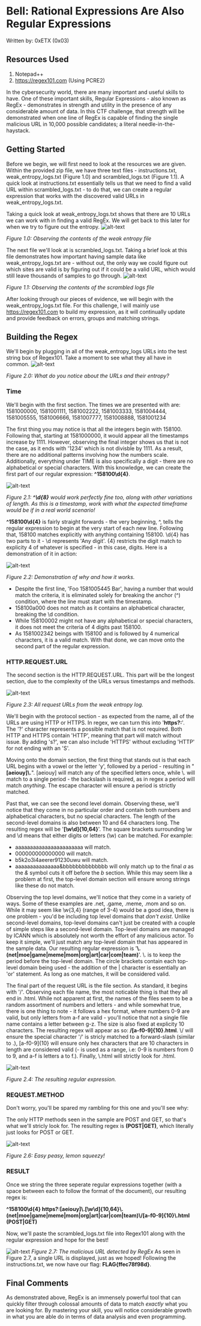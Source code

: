 # Bell: Rational Expressions Are Also Regular Expressions
Written by: 0xETX (0x03)

## Resources Used
1. Notepad++
2. https://regex101.com (Using PCRE2)

In the cybersecurity world, there are many important and useful skills to have. One of these important skills, Regular Expressions - also known as RegEx - demonstrates in strength and utility in the presence of any considerable amount of data. In this CTF challenge, that strength will be demonstrated when one line of RegEx is capable of finding the single malicious URL in 10,000 possible candidates; a literal needle-in-the-haystack.

## Getting Started
Before we begin, we will first need to look at the resources we are given. Within the provided zip file, we have three text files - instructions.txt, weak_entropy_logs.txt (Figure 1.0) and scrambled_logs.txt (Figure 1.1). A quick look at instructions.txt essentially tells us that we need to find a valid URL within scrambled_logs.txt - to do that, we can create a regular expression that works with the discovered valid URLs in weak_entropy_logs.txt.

Taking a quick look at weak_entropy_logs.txt shows that there are 10 URLs we can work with in finding a valid RegEx. We will get back to this later for when we try to figure out the entropy.
![alt-text](https://github.com/0xETX/ISSessions-2021-CTF/blob/main/RationalExpressions/Images/weakentropy.PNG "weak_entropy_logs.txt")

*Figure 1.0: Observing the contents of the weak entropy file*

The next file we'll look at is scrambled_logs.txt. Taking a brief look at this file demonstrates how important having sample data like weak_entropy_logs.txt are - without out, the only way we could figure out which sites are valid is by figuring out if it could be a valid URL, which would still leave thousands of samples to go through.
![alt-text](https://github.com/0xETX/ISSessions-2021-CTF/blob/main/RationalExpressions/Images/scrambledlogs.PNG "scrambled_logs.txt")

*Figure 1.1: Observing the contents of the scrambled logs file*

After looking through our pieces of evidence, we will begin with the weak_entropy_logs.txt file. For this challenge, I will mainly use https://regex101.com to build my expression, as it will continually update and provide feedback on errors, groups and matching strings.

## Building the Regex
We'll begin by plugging in all of the weak_entropy_logs URLs into the test string box of Regex101. Take a moment to see what they all have in common.
![alt-text](https://github.com/0xETX/ISSessions-2021-CTF/blob/main/RationalExpressions/Images/regex101.PNG "🤔")

*Figure 2.0: What do you notice about the URLs and their entropy?*

### Time
We'll begin with the first section. The times we are presented with are:
1581000000, 1581001111, 1581002222, 1581003333, 1581004444, 1581005555, 1581006666, 1581007777, 1581008888, 1581001234

The first thing you may notice is that all the integers begin with 158100. Following that, starting at 1581000000, it would appear all the timestamps increase by 1111. However, observing the final integer shows us that is not the case, as it ends with '1234' which is not divisble by 1111. As a result, there are no additional patterns involving how the numbers scale. Additionally, everything under TIME is also specifically a digit - there are no alphabetical or special characters. With this knowledge, we can create the first part of our regular expression: **^158100\d{4}**.

![alt-text](https://github.com/0xETX/ISSessions-2021-CTF/blob/main/RationalExpressions/Images/1581.PNG "The first part of the regular expression.")

*Figure 2.1: **^\d{8}** would work perfectly fine too, along with other variations of length. As this is a timestamp, work with what the expected timeframe would be if in a real world scenario!*

**^158100\d{4}** is fairly straight forwards - the very beginning, ^, tells the regular expression to begin at the very start of each new line. Following that, 158100 matches explicitly with anything containing 158100. \d{4} has two parts to it - \d represents 'Any digit'. {4} restricts the digit match to explicity 4 of whatever is specified - in this case, digits. Here is a demonstration of it in action:

![alt-text](https://github.com/0xETX/ISSessions-2021-CTF/blob/main/RationalExpressions/Images/regexpart1.PNG "Testing part 1")

*Figure 2.2: Demonstration of why and how it works.*

  * Despite the first line, 'Foo 1581005445 Bar', having a number that would match the criteria, it is eliminated solely for breaking the anchor (^) condition, where the line must start with the timestamp.
  * 158100a000 does not match as it contains an alphabetical character, breaking the \d condition.
  * While 158100002 might not have any alphabetical or special characters, it does not meet the criteria of 4 digits past 158100.
  * As 1581002342 beings with 158100 and is followed by 4 numerical characters, it is a valid match.
With that done, we can move onto the second part of the regular expression.

### HTTP.REQUEST.URL
The second section is the HTTP.REQUEST.URL. This part will be the longest section, due to the complexity of the URLs versus timestamps and methods.

![alt-text](https://github.com/0xETX/ISSessions-2021-CTF/blob/main/RationalExpressions/Images/httpreq.PNG "Request URLS")

*Figure 2.3: All request URLs from the weak entropy log.*

We'll begin with the protocol section - as expected from the name, all of the URLs are using HTTP or HTTPS. In regex, we can turn this into '**https?:**'. The '?' character represents a possible match that is not required. Both HTTP and HTTPS contain 'HTTP', meaning that part will match without issue. By adding 's?', we can also include 'HTTPS' without excluding 'HTTP' for not ending with an 'S'.

Moving onto the domain section, the first thing that stands out is that each URL begins with a vowel or the letter 'y', followed by a period - resulting in "**[aeiouy]\\.**". \[aeiouy] will match any of the specified letters once, while \\. will match to a single period - the backslash is required, as in regex a period will match *anything*. The escape character will ensure a period is strictly matched.

Past that, we can see the second level domain. Observing these, we'll notice that they come in no particular order and contain both numbers and alphabetical characters, but no special characters. The length of the second-level domains is also between 10 and 64 characters long. The resulting regex will be '**[\w\d]\{10,64}**'. The square brackets surrounding \w and \d means that either digits or letters (\w) can be matched. For example:
  * aaaaaaaaaaaaaaaaaaaaaaa will match.
  * 000000000000000 will match.
  * b5k2o3i4aeerer91230uwu will match.
  * aaaaaaaaaaaaaaa&bbbbbbbbbbbbbb will only match up to the final *a* as the *&* symbol cuts it off before the *b* section. While this may seem like a problem at first, the top-level domain section will ensure wrong strings like these do not match.

Observing the top level domains, we'll notice that they come in a variety of ways. Some of these examples are .net, .game, .meme, .mom and so on. While it may seem like \w{3,4} (range of 3-4) would be a good idea, there is one problem - you'd be including top level domains that *don't exist*. Unlike second-level domains, top-level domains can't just be created with a couple of simple steps like a second-level domain. Top-level domains are managed by ICANN which is absolutely not worth the effort of any malicious actor. To keep it simple, we'll just match any top-level domain that has appeared in the sample data. Our resulting regular expression is '**\\.(net|moe|game|meme|mom|org|art|car|com|team)**'. \\. is to keep the period before the top-level domain. The circle brackets contain each top-level domain being used - the addition of the | character is essentially an 'or' statement. As long as one matches, it will be considered valid.

The final part of the request URL is the file section. As standard, it begins with '/'. Observing each file name, the most noticable thing is that they all end in .html. While not apparent at first, the names of the files seem to be a random assortment of numbers and letters - and while somewhat true, there is one thing to note - it follows a hex format, where numbers 0-9 are valid, but only letters from a-f are valid - you'll notice that not a single file name contains a letter between g-z. The size is also fixed at explicity 10 characters. The resulting regex will appear as so: **\/[a-f0-9]{10}\.html**.
\\/ will ensure the special character '/' is stricly matched to a forward-slash (similar to .), \[a-f0-9]{10} will ensure only hex characters that are 10 characters in length are considered valid (- is used as a range, i.e: 0-9 is numbers from 0 to 9, and a-f is letters a to f.). Finally, \\.html will strictly look for .html.

![alt-text](https://github.com/0xETX/ISSessions-2021-CTF/blob/main/RationalExpressions/Images/validrequest.PNG "Matching the proper URLs")

*Figure 2.4: The resulting regular expression.*

### REQUEST.METHOD
Don't worry, you'll be spared my rambling for this one and you'll see why:

The only HTTP methods seen in the sample are POST and GET, so that's what we'll stricly look for. The resulting regex is **(POST|GET)**, which literally just looks for POST or GET.

![alt-text](https://github.com/0xETX/ISSessions-2021-CTF/blob/main/RationalExpressions/Images/brainblast.PNG "Sometimes its nice to enjoy the simpler things in life.")

*Figure 2.6: Easy peasy, lemon squeezy!*

### RESULT
Once we string the three seperate regular expressions together (with a space between each to follow the format of the document), our resulting regex is: 

**^158100\d{4} https?:[aeiouy]\\.[\w\d]{10,64}\\.(net|moe|game|meme|mom|org|art|car|com|team)\\/[a-f0-9]{10}\\.html (POST|GET)**

Now, we'll paste the scrambled_logs.txt file into Regex101 along with the regular expression and hope for the best!

![alt-text](https://github.com/0xETX/ISSessions-2021-CTF/blob/main/RationalExpressions/Images/woo.PNG "The correct URL is revealed!")
*Figure 2.7: The malicious URL detected by RegEx*
As seen in Figure 2.7, a single URL is displayed, just as we hoped! Following the instructions.txt, we now have our flag: **FLAG{ffec78f98d}**.

## Final Comments
As demonstrated above, RegEx is an immensely powerful tool that can quickly filter through colossal amounts of data to match *exactly* what you are looking for. By mastering your skill, you will notice considerable growth in what you are able do in terms of data analysis and even programming.
